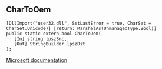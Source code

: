 ## CharToOem

```
[DllImport("user32.dll", SetLastError = true, CharSet = CharSet.Unicode)] [return: MarshalAs(UnmanagedType.Bool)]
public static extern bool CharToOem(
   [In] string lpszSrc,
   [Out] StringBuilder lpszDst
);
```

[Microsoft documentation](https://docs.microsoft.com/en-us/windows/win32/api/winuser/nf-winuser-chartooemw)
